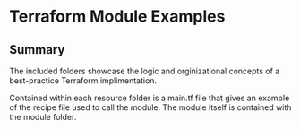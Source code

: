 # Terraform Module Examples

## Summary
The included folders showcase the logic and orginizational concepts of a best-practice Terraform implimentation.

Contained within each resource folder is a main.tf file that gives an example of the recipe file used to call the module. 
The module itself is contained with the module folder.


